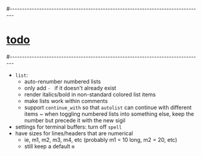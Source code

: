 #-------------------------------------------------------------------------------
# [todo]()
#-------------------------------------------------------------------------------
- `list`:
  - auto-renumber numbered lists
  - only add `- ` if it doesn't already exist
  - render italics/bold in non-standard colored list items
  - make lists work within comments
  - support `continue_with` so that `autolist` can continue with different items
  ~ when toggling numbered lists into something else, keep the number but precede it with the new sigil
- settings for terminal buffers: turn off `spell`
- have sizes for lines/headers that are numerical
  - ie, m1, m2, m3, m4, etc (probably m1 = 10 long, m2 = 20, etc)
  - still keep a default `m`
